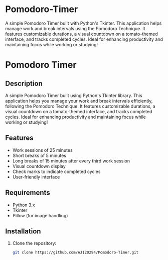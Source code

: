 # Pomodoro-Timer
A simple Pomodoro Timer built with Python's Tkinter. This application helps manage work and break intervals using the Pomodoro Technique. It features customizable durations, a visual countdown on a tomato-themed interface, and tracks completed cycles. Ideal for enhancing productivity and maintaining focus while working or studying!
# Pomodoro Timer

## Description
A simple Pomodoro Timer built using Python's Tkinter library. This application helps you manage your work and break intervals efficiently, following the Pomodoro Technique. It features customizable durations, a visual countdown on a tomato-themed interface, and tracks completed cycles. Ideal for enhancing productivity and maintaining focus while working or studying!

## Features
- Work sessions of 25 minutes
- Short breaks of 5 minutes
- Long breaks of 15 minutes after every third work session
- Visual countdown display
- Check marks to indicate completed cycles
- User-friendly interface

## Requirements
- Python 3.x
- Tkinter
- Pillow (for image handling)

## Installation
1. Clone the repository:
   ```bash
   git clone https://github.com/AJ120294/Pomodoro-Timer.git
